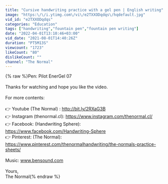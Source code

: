```yaml
---
title: "Cursive handwriting practice with a gel pen | English writing"
image: "https:\/\/i.ytimg.com\/vi\/e2TXXODqdqs\/hqdefault.jpg"
vid_id: "e2TXXODqdqs"
categories: "Education"
tags: ["handwriting","fountain pen","fountain pen writing"]
date: "2022-04-01T13:10:46+03:00"
vid_date: "2021-08-01T14:40:26Z"
duration: "PT5M13S"
viewcount: "1723"
likeCount: "80"
dislikeCount: ""
channel: "The Normal"
---
```

{% raw %}Pen: Pilot EnerGel 07<br /><br />Thanks for watching and hope you like the video.<br /><br />For more contents:<br /><br />👉 Youtube (The Normal) : <a rel="nofollow" target="blank" href="http://bit.ly/2RXaG3B">http://bit.ly/2RXaG3B</a><br />👉 Instagram (thenormal.cl): <a rel="nofollow" target="blank" href="https://www.instagram.com/thenormal.cl/">https://www.instagram.com/thenormal.cl/</a><br />👉 Facebook: (Handwriting Sphere): <a rel="nofollow" target="blank" href="https://www.facebook.com/Handwriting-Sphere">https://www.facebook.com/Handwriting-Sphere</a><br />👉 Pinterest: (The Normal): <a rel="nofollow" target="blank" href="https://www.pinterest.com/thenormalhandwriting/the-normals-practice-sheets/">https://www.pinterest.com/thenormalhandwriting/the-normals-practice-sheets/</a><br /><br />Music: www.bensound.com<br /><br />Yours,<br />The Normal{% endraw %}
